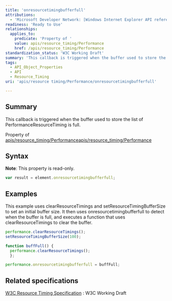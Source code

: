 ```yaml
---
title: 'onresourcetimingbufferfull'
attributions:
  - 'Microsoft Developer Network: [Windows Internet Explorer API reference Article](http://msdn.microsoft.com/en-us/library/ie/hh828809%28v=vs.85%29.aspx)'
readiness: 'Ready to Use'
relationships:
  applies_to:
    predicate: 'Property of '
    value: apis/resource_timing/Performance
    href: /apis/resource_timing/Performance
standardization_status: 'W3C Working Draft'
summary: 'This callback is triggered when the buffer used to store the list of PerformanceResourceTiming is full.'
tags:
  - API_Object_Properties
  - API
  - Resource_Timing
uri: 'apis/resource timing/Performance/onresourcetimingbufferfull'

---
```

## Summary

This callback is triggered when the buffer used to store the list of PerformanceResourceTiming is full.

Property of [apis/resource\_timing/Performance](/apis/resource_timing/Performance)[apis/resource\_timing/Performance](/apis/resource_timing/Performance)

## Syntax

**Note**: This property is read-only.

``` js
var result = element.onresourcetimingbufferfull;
```

## Examples

This example uses clearResourceTimings and setResourceTimingBufferSize to set an initial buffer size. It then uses onresourcetimingbufferfull to detect when the buffer is full, and executes a function that uses clearResourceTimings to clear the buffer.

``` js
performance.clearResourceTimings();
setResourceTimingBufferSize(100);

function buffFull() {
  performance.clearResourceTimings();
  };

performance.onresourcetimingbufferfull = buffFull;
```

## Related specifications

[W3C Resource Timing Specification](http://www.w3.org/TR/resource-timing/)
:   W3C Working Draft
